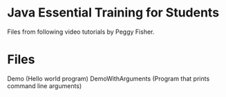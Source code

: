 # Java Essential Training for Students

Files from following video tutorials by Peggy Fisher.

# Files

Demo (Hello world program)
DemoWithArguments (Program that prints command line arguments)
